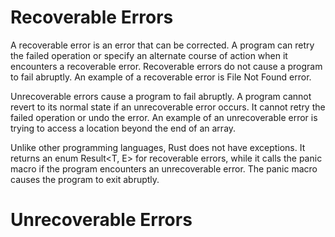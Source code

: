 <h1>Recoverable Errors</h1>


A recoverable error is an error that can be corrected. A program can retry the failed operation or specify an alternate course of action when it encounters a recoverable error. Recoverable errors do not cause a program to fail abruptly. An example of a recoverable error is File Not Found error.

Unrecoverable errors cause a program to fail abruptly. A program cannot revert to its normal state if an unrecoverable error occurs. It cannot retry the failed operation or undo the error. An example of an unrecoverable error is trying to access a location beyond the end of an array.

Unlike other programming languages, Rust does not have exceptions. It returns an enum Result<T, E> for recoverable errors, while it calls the panic macro if the program encounters an unrecoverable error. The panic macro causes the program to exit abruptly.




<h1>Unrecoverable Errors</h1>
